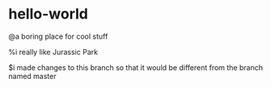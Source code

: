 # hello-world
@a boring place for cool stuff


%i really like Jurassic Park


$i made changes to this branch so that it would be different from the branch named master
